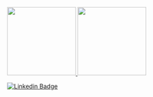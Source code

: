 <div>
  <a href="https://github.com/milemoliveira">
  <img height="160em" src="https://github-readme-stats.vercel.app/api?username=milemoliveira&show_icons=true&theme=onedark&include_all_commits=true&count_private=true"/>
  <img height="160em" src="https://github-readme-stats.vercel.app/api/top-langs/?username=milemoliveira&layout=compact&langs_count=7&theme=onedark"/>
</div>

[![Linkedin Badge](https://img.shields.io/badge/-LinkedIn-blue?style=flat-square&logo=Linkedin&logoColor=white&link=https://www.linkedin.com/in/milemoliveira/)](https://www.linkedin.com/in/milemoliveira/)
